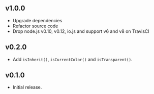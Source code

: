 ## v1.0.0

- Upgrade dependencies
- Refactor source code
- Drop node.js v0.10, v0.12, io.js and support v6 and v8 on TravisCI

## v0.2.0

- Add `isInherit()`, `isCurrentColor()` and  `isTransparent()`.

## v0.1.0

- Initial release.
